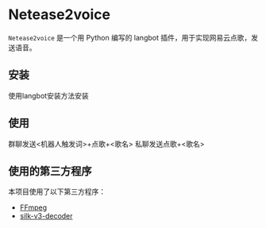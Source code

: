 # Netease2voice

`Netease2voice` 是一个用 Python 编写的 langbot 插件，用于实现网易云点歌，发送语音。

## 安装
使用langbot安装方法安装
## 使用
群聊发送<机器人触发词>+点歌+<歌名>
私聊发送点歌+<歌名>

## 使用的第三方程序

本项目使用了以下第三方程序：

- [FFmpeg](https://github.com/FFmpeg/FFmpeg)
- [silk-v3-decoder](https://github.com/kn007/silk-v3-decoder)
